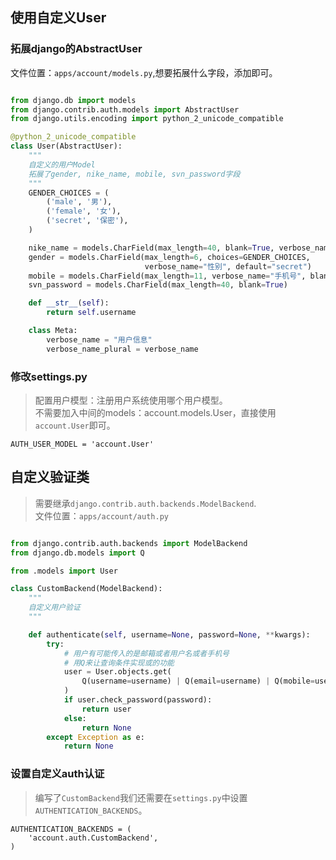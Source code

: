 ## 使用自定义User

### 拓展django的AbstractUser
文件位置：`apps/account/models.py`,想要拓展什么字段，添加即可。

```python

from django.db import models
from django.contrib.auth.models import AbstractUser
from django.utils.encoding import python_2_unicode_compatible

@python_2_unicode_compatible
class User(AbstractUser):
    """
    自定义的用户Model
    拓展了gender, nike_name, mobile, svn_password字段
    """
    GENDER_CHOICES = (
        ('male', '男'),
        ('female', '女'),
        ('secret', '保密'),
    )

    nike_name = models.CharField(max_length=40, blank=True, verbose_name="昵称")
    gender = models.CharField(max_length=6, choices=GENDER_CHOICES,
                              verbose_name="性别", default="secret")
    mobile = models.CharField(max_length=11, verbose_name="手机号", blank=True)
    svn_password = models.CharField(max_length=40, blank=True)

    def __str__(self):
        return self.username

    class Meta:
        verbose_name = "用户信息"
        verbose_name_plural = verbose_name
```


### 修改settings.py
> 配置用户模型：注册用户系统使用哪个用户模型。  
不需要加入中间的models：account.models.User，直接使用`account.User`即可。

```
AUTH_USER_MODEL = 'account.User'
```

## 自定义验证类
> 需要继承`django.contrib.auth.backends.ModelBackend`.  
文件位置：`apps/account/auth.py`

```python

from django.contrib.auth.backends import ModelBackend
from django.db.models import Q

from .models import User

class CustomBackend(ModelBackend):
    """
    自定义用户验证
    """

    def authenticate(self, username=None, password=None, **kwargs):
        try:
            # 用户有可能传入的是邮箱或者用户名或者手机号
            # 用Q来让查询条件实现或的功能
            user = User.objects.get(
                Q(username=username) | Q(email=username) | Q(mobile=username)
            )
            if user.check_password(password):
                return user
            else:
                return None
        except Exception as e:
            return None
```

### 设置自定义auth认证
> 编写了`CustomBackend`我们还需要在`settings.py`中设置`AUTHENTICATION_BACKENDS`。

```
AUTHENTICATION_BACKENDS = (
    'account.auth.CustomBackend',
)
```
